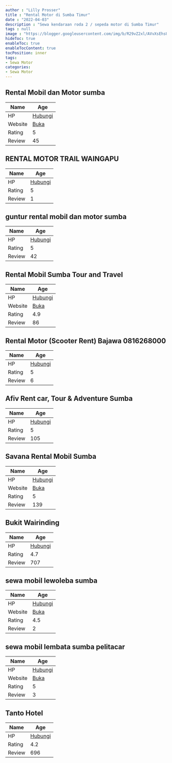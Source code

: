 ```yaml
---
author : "Lilly Prosser"
title : "Rental Motor di Sumba Timur"
date : "2022-04-03"
description : "Sewa kendaraan roda 2 / sepeda motor di Sumba Timur"
tags : null
image : "https://blogger.googleusercontent.com/img/b/R29vZ2xl/AVvXsEhsUw8lGLBskmD8nh-fXdvBDfGsnJvDZVapAWiBxIlMsPkkRW8vdRmfAeAlPSdQ0XASNhD1Pe59d9CJaVIJiwbcc43ni4Td5mkM8J8tDTZDTpUDD7vwKwnQnYIZ0ZokHLD3ebmFXZXZ335B4FkLo12f0LPfSpR7ypOjg_qyj4t3brCgUagqYrQLxZM6AQ/w300-h200/rental-motor-di-sumba-timur.png"
hideToc: true
enableToc: true
enableTocContent: true
tocPosition: inner
tags:
- Sewa Motor
categories:
- Sewa Motor
---
```



## Rental Mobil dan Motor sumba

Name | Age
--------|------
HP | [Hubungi](https://pcandroidplayer.blogspot.com/?clayads=https://getnumber.ndower.dev?phone=)
Website | [Buka](https://pcandroidplayer.blogspot.com/?clayads=aHR0cDovL3d3dy5qYWxhbmphbGFuc3VtYmEuY29tLw==) 
Rating | 5
Review | 45


## RENTAL MOTOR TRAIL WAINGAPU

Name | Age
--------|------
HP | [Hubungi](https://pcandroidplayer.blogspot.com/?clayads=https://getnumber.ndower.dev?phone=MDg1MzM3OTY5MDAw)
Rating | 5
Review | 1


## guntur rental mobil dan motor sumba

Name | Age
--------|------
HP | [Hubungi](https://pcandroidplayer.blogspot.com/?clayads=https://getnumber.ndower.dev?phone=MDg4MTI4MTc5NTQ=)
Rating | 5
Review | 42


## Rental Mobil Sumba Tour and Travel

Name | Age
--------|------
HP | [Hubungi](https://pcandroidplayer.blogspot.com/?clayads=https://getnumber.ndower.dev?phone=MDgxMjI2MDEwMTU3)
Website | [Buka](https://pcandroidplayer.blogspot.com/?clayads=aHR0cHM6Ly9zdW1iYXJlbnRhbC5idXNpbmVzcy5zaXRlLw==) 
Rating | 4.9
Review | 86


## Rental Motor (Scooter Rent) Bajawa 0816268000

Name | Age
--------|------
HP | [Hubungi](https://pcandroidplayer.blogspot.com/?clayads=https://getnumber.ndower.dev?phone=MDgyMzMwNjE5NjE5)
Rating | 5
Review | 6


## Afiv Rent car, Tour &amp; Adventure Sumba

Name | Age
--------|------
HP | [Hubungi](https://pcandroidplayer.blogspot.com/?clayads=https://getnumber.ndower.dev?phone=MDgxMjM2MjM2NjYz)
Rating | 5
Review | 105


## Savana Rental Mobil Sumba

Name | Age
--------|------
HP | [Hubungi](https://pcandroidplayer.blogspot.com/?clayads=https://getnumber.ndower.dev?phone=MDg1MjUzMzc3MTQy)
Website | [Buka](https://pcandroidplayer.blogspot.com/?clayads=aHR0cHM6Ly9zYXZhbmFyZW50YWxzdW1iYS5jb20v) 
Rating | 5
Review | 139


## Bukit Wairinding

Name | Age
--------|------
HP | [Hubungi](https://pcandroidplayer.blogspot.com/?clayads=https://getnumber.ndower.dev?phone=)
Rating | 4.7
Review | 707


## sewa mobil lewoleba sumba

Name | Age
--------|------
HP | [Hubungi](https://pcandroidplayer.blogspot.com/?clayads=https://getnumber.ndower.dev?phone=)
Website | [Buka](https://pcandroidplayer.blogspot.com/?clayads=aHR0cDovL3d3dy5wZWxpdGFjYXIuY29tLw==) 
Rating | 4.5
Review | 2


## sewa mobil lembata sumba pelitacar

Name | Age
--------|------
HP | [Hubungi](https://pcandroidplayer.blogspot.com/?clayads=https://getnumber.ndower.dev?phone=)
Website | [Buka](https://pcandroidplayer.blogspot.com/?clayads=aHR0cDovL3d3dy5wZWxpdGFjYXIuY29tLw==) 
Rating | 5
Review | 3


## Tanto Hotel

Name | Age
--------|------
HP | [Hubungi](https://pcandroidplayer.blogspot.com/?clayads=https://getnumber.ndower.dev?phone=MDM4NzYyNTAw)
Rating | 4.2
Review | 696


